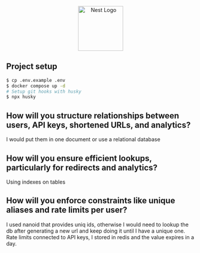<p align="center">
  <a href="http://nestjs.com/" target="blank"><img src="https://nestjs.com/img/logo-small.svg" width="120" alt="Nest Logo" /></a>
</p>

## Project setup

```bash
$ cp .env.example .env
$ docker compose up -d
# Setup git hooks with husky
$ npx husky
```

## How will you structure relationships between users, API keys, shortened URLs, and analytics?

I would put them in one document or use a relational database

## How will you ensure efficient lookups, particularly for redirects and analytics?

Using indexes on tables

## How will you enforce constraints like unique aliases and rate limits per user?

I used nanoid that provides uniq ids, otherwise I would need to lookup the db after generating a new url and keep doing it until I have a unique one.
Rate limits connected to API keys, I stored in redis and the value expires in a day.
